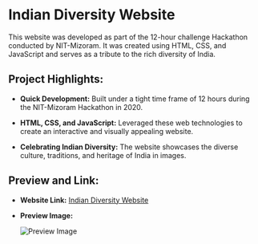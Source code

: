 # Indian Diversity Website

This website was developed as part of the 12-hour challenge Hackathon conducted by NIT-Mizoram. It was created using HTML, CSS, and JavaScript and serves as a tribute to the rich diversity of India.

## Project Highlights:

- **Quick Development:** Built under a tight time frame of 12 hours during the NIT-Mizoram Hackathon in 2020.

- **HTML, CSS, and JavaScript:** Leveraged these web technologies to create an interactive and visually appealing website.

- **Celebrating Indian Diversity:** The website showcases the diverse culture, traditions, and heritage of India in images.

## Preview and Link:

- **Website Link:** [Indian Diversity Website](https://cvbhanuprakash.github.io/Hackathon_Indian-Diversity)

- **Preview Image:**

  ![Preview Image](https://github.com/CVBhanuPrakash/portfolio/blob/main/images/portfolio/Indian_Diversity.png)

